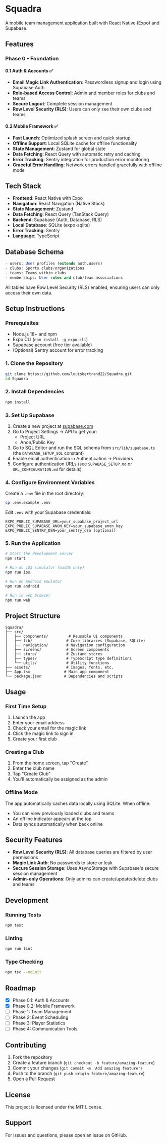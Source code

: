 # Squadra

A mobile team management application built with React Native (Expo) and Supabase.

## Features

### Phase 0 - Foundation

#### 0.1 Auth & Accounts ✅
- **Email Magic Link Authentication**: Passwordless signup and login using Supabase Auth
- **Role-based Access Control**: Admin and member roles for clubs and teams
- **Secure Logout**: Complete session management
- **Row Level Security (RLS)**: Users can only see their own clubs and teams

#### 0.2 Mobile Framework ✅
- **Fast Launch**: Optimized splash screen and quick startup
- **Offline Support**: Local SQLite cache for offline functionality
- **State Management**: Zustand for global state
- **Data Fetching**: React Query with automatic retry and caching
- **Error Tracking**: Sentry integration for production error monitoring
- **Graceful Error Handling**: Network errors handled gracefully with offline mode

## Tech Stack

- **Frontend**: React Native with Expo
- **Navigation**: React Navigation (Native Stack)
- **State Management**: Zustand
- **Data Fetching**: React Query (TanStack Query)
- **Backend**: Supabase (Auth, Database, RLS)
- **Local Database**: SQLite (expo-sqlite)
- **Error Tracking**: Sentry
- **Language**: TypeScript

## Database Schema

```sql
- users: User profiles (extends auth.users)
- clubs: Sports clubs/organizations
- teams: Teams within clubs
- memberships: User roles and club/team associations
```

All tables have Row Level Security (RLS) enabled, ensuring users can only access their own data.

## Setup Instructions

### Prerequisites

- Node.js 18+ and npm
- Expo CLI (`npm install -g expo-cli`)
- Supabase account (free tier available)
- (Optional) Sentry account for error tracking

### 1. Clone the Repository

```bash
git clone https://github.com/louisbertrand22/Squadra.git
cd Squadra
```

### 2. Install Dependencies

```bash
npm install
```

### 3. Set Up Supabase

1. Create a new project at [supabase.com](https://supabase.com)
2. Go to Project Settings → API to get your:
   - Project URL
   - Anon/Public Key
3. Go to SQL Editor and run the SQL schema from `src/lib/supabase.ts` (the `DATABASE_SETUP_SQL` constant)
4. Enable email authentication in Authentication → Providers
5. Configure authentication URLs (see `SUPABASE_SETUP.md` or `URL_CONFIGURATION.md` for details)

### 4. Configure Environment Variables

Create a `.env` file in the root directory:

```bash
cp .env.example .env
```

Edit `.env` with your Supabase credentials:

```env
EXPO_PUBLIC_SUPABASE_URL=your_supabase_project_url
EXPO_PUBLIC_SUPABASE_ANON_KEY=your_supabase_anon_key
EXPO_PUBLIC_SENTRY_DSN=your_sentry_dsn (optional)
```

### 5. Run the Application

```bash
# Start the development server
npm start

# Run on iOS simulator (macOS only)
npm run ios

# Run on Android emulator
npm run android

# Run in web browser
npm run web
```

## Project Structure

```
Squadra/
├── src/
│   ├── components/         # Reusable UI components
│   ├── lib/               # Core libraries (Supabase, SQLite)
│   ├── navigation/        # Navigation configuration
│   ├── screens/           # Screen components
│   ├── store/             # Zustand stores
│   ├── types/             # TypeScript type definitions
│   └── utils/             # Utility functions
├── assets/                # Images, fonts, etc.
├── App.tsx               # Main app component
└── package.json          # Dependencies and scripts
```

## Usage

### First Time Setup

1. Launch the app
2. Enter your email address
3. Check your email for the magic link
4. Click the magic link to sign in
5. Create your first club

### Creating a Club

1. From the home screen, tap "Create"
2. Enter the club name
3. Tap "Create Club"
4. You'll automatically be assigned as the admin

### Offline Mode

The app automatically caches data locally using SQLite. When offline:
- You can view previously loaded clubs and teams
- An offline indicator appears at the top
- Data syncs automatically when back online

## Security Features

- **Row Level Security (RLS)**: All database queries are filtered by user permissions
- **Magic Link Auth**: No passwords to store or leak
- **Secure Session Storage**: Uses AsyncStorage with Supabase's secure session management
- **Admin-only Operations**: Only admins can create/update/delete clubs and teams

## Development

### Running Tests

```bash
npm test
```

### Linting

```bash
npm run lint
```

### Type Checking

```bash
npx tsc --noEmit
```

## Roadmap

- [x] Phase 0.1: Auth & Accounts
- [x] Phase 0.2: Mobile Framework
- [ ] Phase 1: Team Management
- [ ] Phase 2: Event Scheduling
- [ ] Phase 3: Player Statistics
- [ ] Phase 4: Communication Tools

## Contributing

1. Fork the repository
2. Create a feature branch (`git checkout -b feature/amazing-feature`)
3. Commit your changes (`git commit -m 'Add amazing feature'`)
4. Push to the branch (`git push origin feature/amazing-feature`)
5. Open a Pull Request

## License

This project is licensed under the MIT License.

## Support

For issues and questions, please open an issue on GitHub.

